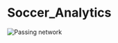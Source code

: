 # Soccer_Analytics


![Passing network](https://raw.githubusercontent.com/andrewlfc7/Soccer_Analytics/main/figures/02132023_pass_networkliv.png)
